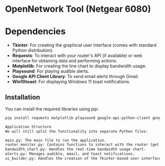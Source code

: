 # OpenNetwork Tool (Netgear 6080)
# Dependencies

- **Tkinter**: For creating the graphical user interface (comes with standard Python distribution).
- **Requests**: To interact with your router's API (if available) or web interface for obtaining data and performing actions.
- **Matplotlib**: For creating the line chart to display bandwidth usage.
- **Playsound**: For playing audible alerts.
- **Google API Client Library**: To send email alerts through Gmail.
- **Win10toast**: For displaying Windows 11 toast notifications.

## Installation

You can install the required libraries using pip:

```bash
pip install requests matplotlib playsound google-api-python-client google-auth-httplib2 google-auth-oauthlib win10toast

Application Structure
We will still split the functionality into separate Python files:

main.py: The main file to run the application.
router_monitor.py: Contains functions to interact with the router (get device information, block devices, get and save logs, etc.).
bandwidth_chart.py: Handles the real-time bandwidth usage chart.
alerts.py: Manages audible, email, and toast notifications.
ui_builder.py: Handles the creation of the Tkinter-based user interface.